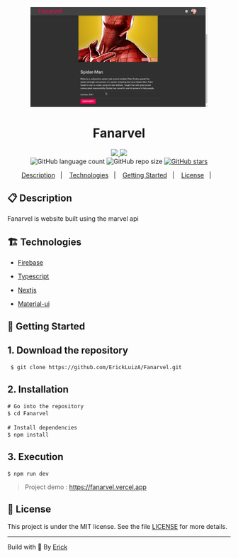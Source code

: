 <p align="center"> 
  <img alt="fanarvel" src="./.github/fanarvel.png"  width="400"/>
</p>

<h1 align="center"> Fanarvel </h1>

<p align="center">
  <a href="https://github.com/ErickLuizA/Fanarvel/graphs/commit-activity" alt="Maintenance">
    <img src="https://img.shields.io/badge/Maintained%3F-yes-1EAE72.svg" />
  </a>

  <a href="./LICENSE" alt="License: MIT">
    <img src="https://img.shields.io/badge/License-MIT-1EAE72.svg" />
  </a>

<br/>

<img alt="GitHub language count" src="https://img.shields.io/github/languages/count/ErickLuizA/Fanarvel?color=blue">

<img alt="GitHub repo size" src="https://img.shields.io/github/repo-size/ErickLuizA/Fanarvel">

<a href="https://github.com/ErickLuizA/Fanarvel/stargazers">
  <img alt="GitHub stars" src="https://img.shields.io/github/stars/ErickLuizA/Fanarvel?style=social">
</a>

<p align="center">
  <a href="#clipboard-description">Description</a>&nbsp;&nbsp;&nbsp;|&nbsp;&nbsp;&nbsp;
  <a href="#building_construction-technologies">Technologies</a>&nbsp;&nbsp;&nbsp;|&nbsp;&nbsp;&nbsp;
  <a href="#rocket-getting-started">Getting Started</a>&nbsp;&nbsp;&nbsp;|&nbsp;&nbsp;&nbsp;
  <a href="#memo-license">License</a>&nbsp;&nbsp;&nbsp;|&nbsp;&nbsp;&nbsp;
</p>


## :clipboard: Description

Fanarvel is website built using the marvel api

## :building_construction: Technologies

- [Firebase](https://firebase.google.com)

- [Typescript](https://www.typescriptlang.org/)

- [Nextjs](https://nextjs.org)

- [Material-ui](https://material-ui.com/)


## :rocket: Getting Started

## 1. Download the repository

```shell
 $ git clone https://github.com/ErickLuizA/Fanarvel.git
```

## 2. Installation

```shell
# Go into the repository
$ cd Fanarvel

# Install dependencies
$ npm install
```

## 3. Execution

```shell
$ npm run dev
```


> Project demo : https://fanarvel.vercel.app

## :memo: License

This project is under the MIT license. See the file [LICENSE](LICENSE) for more details.

---

Build with 💙 By [Erick](https://erickluiz.netlify.app/)
